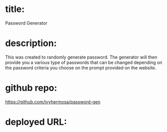 # title:

Password Generator

# description:
This was created to randomly generate password. The generator will then provide you a various type of passwords that can be changed depending on the password criteria you choose on the prompt provided on the website. 

# github repo:

https://github.com/ivyhermosa/password-gen


# deployed URL:


